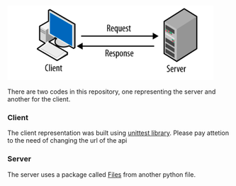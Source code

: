 ![diagram](img/diagram.png)

There are two codes in this repository, one representing the server and another for the client.

### Client

The client representation was built using [unittest library](https://docs.python.org/3/library/unittest.html). 
Please pay attetion to the need of changing the url of the api

### Server

The server uses a package called [Files](Files.py) from another python file. 
